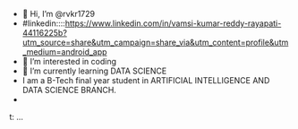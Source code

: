 - 👋 Hi, I’m @rvkr1729
- #linkedin::::https://www.linkedin.com/in/vamsi-kumar-reddy-rayapati-44116225b?utm_source=share&utm_campaign=share_via&utm_content=profile&utm_medium=android_app
- 👀 I’m interested in coding
- 🌱 I’m currently learning DATA SCIENCE
- I am a B-Tech final year student in ARTIFICIAL INTELLIGENCE AND DATA SCIENCE BRANCH.
- 
t: ...

<!---
rvkr1729/rvkr1729 is a ✨ special ✨ repository because its `README.md` (this file) appears on your GitHub profile.
You can click the Preview link to take a look at your changes.
--->
